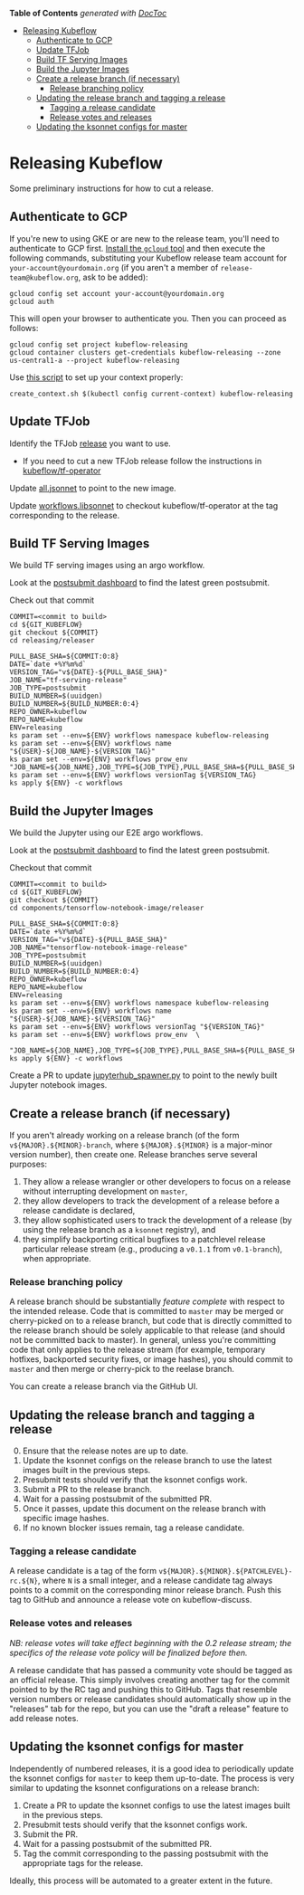 <!-- START doctoc generated TOC please keep comment here to allow auto update -->
<!-- DON'T EDIT THIS SECTION, INSTEAD RE-RUN doctoc TO UPDATE -->
**Table of Contents**  *generated with [DocToc](https://github.com/thlorenz/doctoc)*

- [Releasing Kubeflow](#releasing-kubeflow)
  - [Authenticate to GCP](#authenticate-to-gcp)
  - [Update TFJob](#update-tfjob)
  - [Build TF Serving Images](#build-tf-serving-images)
  - [Build the Jupyter Images](#build-the-jupyter-images)
  - [Create a release branch (if necessary)](#create-a-release-branch-if-necessary)
    - [Release branching policy](#release-branching-policy)
  - [Updating the release branch and tagging a release](#updating-the-release-branch-and-tagging-a-release)
    - [Tagging a release candidate](#tagging-a-release-candidate)
    - [Release votes and releases](#release-votes-and-releases)
  - [Updating the ksonnet configs for master](#updating-the-ksonnet-configs-for-master)

<!-- END doctoc generated TOC please keep comment here to allow auto update -->

# Releasing Kubeflow

Some preliminary instructions for how to cut a release.

## Authenticate to GCP

If you're new to using GKE or are new to the release team, you'll need to authenticate to GCP first.  [Install the `gcloud` tool](https://cloud.google.com/sdk/gcloud/) and then execute the following commands, substituting your Kubeflow release team account for `your-account@yourdomain.org` (if you aren't a member of `release-team@kubeflow.org`, ask to be added):

```
gcloud config set account your-account@yourdomain.org
gcloud auth 
```

This will open your browser to authenticate you.  Then you can proceed as follows:

```
gcloud config set project kubeflow-releasing
gcloud container clusters get-credentials kubeflow-releasing --zone us-central1-a --project kubeflow-releasing
```

Use [this script](https://github.com/jlewi/kubeflow-dev/blob/master/create_context.sh) to set up your context properly:

```
create_context.sh $(kubectl config current-context) kubeflow-releasing
```


## Update TFJob 

Identify the TFJob [release](https://github.com/kubeflow/tf-operator/releases) you
want to use.

  * If you need to cut a new TFJob release follow the instructions in 
[kubeflow/tf-operator](https://github.com/kubeflow/tf-operator/blob/master/releasing.md)

Update [all.jsonnet](https://github.com/kubeflow/kubeflow/blob/master/kubeflow/core/prototypes/all.jsonnet#L10)
to point to the new image.

Update [workflows.libsonnet](https://github.com/kubeflow/kubeflow/blob/master/testing/workflows/components/workflows.libsonnet#L183) 
to checkout kubeflow/tf-operator at the tag corresponding to the release.

## Build TF Serving Images

We build TF serving images using an argo workflow.

Look at the [postsubmit dashboard](https://k8s-testgrid.appspot.com/sig-big-data#kubeflow-postsubmit)
to find the latest green postsubmit.

Check out that commit

```
COMMIT=<commit to build>
cd ${GIT_KUBEFLOW}
git checkout ${COMMIT}
cd releasing/releaser
```

```
PULL_BASE_SHA=${COMMIT:0:8}
DATE=`date +%Y%m%d`
VERSION_TAG="v${DATE}-${PULL_BASE_SHA}"
JOB_NAME="tf-serving-release"
JOB_TYPE=postsubmit
BUILD_NUMBER=$(uuidgen)
BUILD_NUMBER=${BUILD_NUMBER:0:4}
REPO_OWNER=kubeflow
REPO_NAME=kubeflow
ENV=releasing
ks param set --env=${ENV} workflows namespace kubeflow-releasing
ks param set --env=${ENV} workflows name "${USER}-${JOB_NAME}-${VERSION_TAG}"
ks param set --env=${ENV} workflows prow_env "JOB_NAME=${JOB_NAME},JOB_TYPE=${JOB_TYPE},PULL_BASE_SHA=${PULL_BASE_SHA},REPO_NAME=${REPO_NAME},REPO_OWNER=${REPO_OWNER},BUILD_NUMBER=${BUILD_NUMBER}"
ks param set --env=${ENV} workflows versionTag ${VERSION_TAG}
ks apply ${ENV} -c workflows
```

## Build the Jupyter Images

We build the Jupyter using our E2E argo workflows.

Look at the [postsubmit dashboard](https://k8s-testgrid.appspot.com/sig-big-data#kubeflow-postsubmit)
to find the latest green postsubmit.

Checkout that commit

```
COMMIT=<commit to build>
cd ${GIT_KUBEFLOW}
git checkout ${COMMIT}
cd components/tensorflow-notebook-image/releaser
```

```
PULL_BASE_SHA=${COMMIT:0:8}
DATE=`date +%Y%m%d`
VERSION_TAG="v${DATE}-${PULL_BASE_SHA}"
JOB_NAME="tensorflow-notebook-image-release"
JOB_TYPE=postsubmit
BUILD_NUMBER=$(uuidgen)
BUILD_NUMBER=${BUILD_NUMBER:0:4}
REPO_OWNER=kubeflow
REPO_NAME=kubeflow
ENV=releasing
ks param set --env=${ENV} workflows namespace kubeflow-releasing
ks param set --env=${ENV} workflows name "${USER}-${JOB_NAME}-${VERSION_TAG}"
ks param set --env=${ENV} workflows versionTag "${VERSION_TAG}"
ks param set --env=${ENV} workflows prow_env  \
  "JOB_NAME=${JOB_NAME},JOB_TYPE=${JOB_TYPE},PULL_BASE_SHA=${PULL_BASE_SHA},REPO_NAME=${REPO_NAME},REPO_OWNER=${REPO_OWNER},BUILD_NUMBER=${BUILD_NUMBER}"
ks apply ${ENV} -c workflows
```

Create a PR to update [jupyterhub_spawner.py](https://github.com/kubeflow/kubeflow/blob/master/kubeflow/core/jupyterhub_spawner.py#L15) 
to point to the newly built Jupyter notebook images.

## Create a release branch (if necessary)

If you aren't already working on a release branch (of the form `v${MAJOR}.${MINOR}-branch`, where `${MAJOR}.${MINOR}` is a major-minor version number), then create one.  Release branches serve several purposes:

1.  They allow a release wrangler or other developers to focus on a release without interrupting development on `master`,
2.  they allow developers to track the development of a release before a release candidate is declared,
2.  they allow sophisticated users to track the development of a release (by using the release branch as a `ksonnet` registry), and
4.  they simplify backporting critical bugfixes to a patchlevel release particular release stream (e.g., producing a `v0.1.1` from `v0.1-branch`), when appropriate.

### Release branching policy

A release branch should be substantially _feature complete_ with respect to the intended release.  Code that is committed to `master` may be merged or cherry-picked on to a release branch, but code that is directly committed to the release branch should be solely applicable to that release (and should not be committed back to master).  In general, unless you're committing code that only applies to the release stream (for example, temporary hotfixes, backported security fixes, or image hashes), you should commit to `master` and then merge or cherry-pick to the reelase branch.

You can create a release branch via the GitHub UI.

## Updating the release branch and tagging a release

0. Ensure that the release notes are up to date.
1. Update the ksonnet configs on the release branch to use the latest images built in the previous steps.
2. Presubmit tests should verify that the ksonnet configs work.
3. Submit a PR to the release branch.
4. Wait for a passing postsubmit of the submitted PR.  
5. Once it passes, update this document on the release branch with specific image hashes.
6. If no known blocker issues remain, tag a release candidate. 

### Tagging a release candidate

A release candidate is a tag of the form `v${MAJOR}.${MINOR}.${PATCHLEVEL}-rc.${N}`, where `N` is a small integer, and a release candidate tag always points to a commit on the corresponding minor release branch.  Push this tag to GitHub and announce a release vote on kubeflow-discuss.

### Release votes and releases

_NB:  release votes will take effect beginning with the 0.2 release stream; the specifics of the release vote policy will be finalized before then._

A release candidate that has passed a community vote should be tagged as an official release.  This simply involves creating another tag for the commit pointed to by the RC tag and pushing this to GitHub.  Tags that resemble version numbers or release candidates should automatically show up in the "releases" tab for the repo, but you can use the "draft a release" feature to add release notes.

## Updating the ksonnet configs for master

Independently of numbered releases, it is a good idea to periodically update the ksonnet configs for `master` to keep them up-to-date.  The process is very similar to updating the ksonnet configurations on a release branch:

1. Create a PR to update the ksonnet configs to use the latest images built in the previous steps.
2. Presubmit tests should verify that the ksonnet configs work.
3. Submit the PR.
4. Wait for a passing postsubmit of the submitted PR.
5. Tag the commit corresponding to the passing postsubmit with the appropriate tags for the release.

Ideally, this process will be automated to a greater extent in the future.
